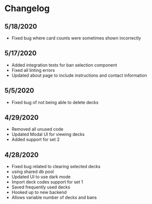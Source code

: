 # Changelog

## 5/18/2020

- Fixed bug where card counts were sometimes shown incorrectly

## 5/17/2020

- Added integration tests for ban selection component
- Fixed all linting errors
- Updated about page to include instructions and contact information

## 5/5/2020

- Fixed bug of not being able to delete decks

## 4/29/2020

- Removed all unused code
- Updated Modal UI for viewing decks
- Added support for set 2

## 4/28/2020

- Fixed bug related to clearing selected decks
- using shared db pool
- Updated UI to use dark mode
- Import deck codes support for set 1
- Saved frequently used decks
- Hooked up to new backend
- Allows variable number of decks and bans
